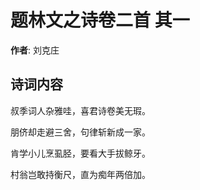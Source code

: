 # 题林文之诗卷二首  其一

**作者**: 刘克庄

## 诗词内容

叔季词人杂雅哇，喜君诗卷美无瑕。

朋侪却走避三舍，句律斩新成一家。

肯学小儿烹虱胫，要看大手拔鲸牙。

村翁岂敢持衡尺，直为痴年两倍加。

